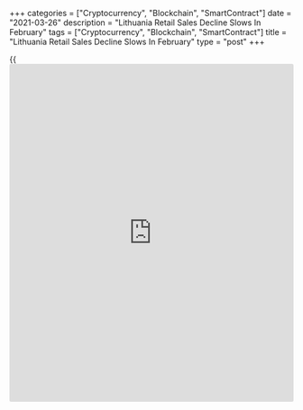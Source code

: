 +++
categories = ["Cryptocurrency", "Blockchain", "SmartContract"]
date = "2021-03-26"
description = "Lithuania Retail Sales Decline Slows In February"
tags = ["Cryptocurrency", "Blockchain", "SmartContract"]
title = "Lithuania Retail Sales Decline Slows In February"
type = "post"
+++

{{<iframe id="large-banner" src="https://www.bounty.group/#slide=14.0" width="100%" height="600" scrolling="no" style="border: 0px solid rgb(216, 221, 230); border-radius: 3px;">}}

Lithuania's retail sales declined at a softer pace in February, figures
from the statistical office showed on Friday.

Retail sales, excluding VAT, decreased a working-day adjusted 0.1
percent year-on-year in February, following a 4.1 percent fall in
January.

Sales of non-food stores declined 7.1 percent annually in February.

Sales in specialized stores rose 11.9 percent. Sales in non-specialized
stores and those of food, alcoholic beverages and tobacco increased by
8.6 percent, each.

On a month-on-month basis, retail sales grew a seasonally adjusted 5.5
percent in February.

For comments and feedback [contact](https://www.playgroundfx.com/contact/): editorial@rtt[news](https://www.letsplayfx.com/blog/forex-news-website/).com

[Economic News][1]

 **What parts of the world are seeing the best (and worst) economic
performances lately? Click[here][2] to check out our [Econ Scorecard][2]
and find out! See up-to-the-moment [ranking](https://www.playgroundfx.com/blog/crypto-exchange-ranking/)s for the best and worst
performers in [GDP][2], [unemployment rate][3], [inflation][4] and much
more.**

   1. www.rtt[news](https://www.letsplayfx.com/blog/forex-news-website/).com/Content/EconomicNews.aspx
   2. www.rtt[news](https://www.letsplayfx.com/blog/forex-news-website/).com/economic-scorecard/world-rank/GDP/highest-performance.aspx
   3. www.rtt[news](https://www.letsplayfx.com/blog/forex-news-website/).com/economic-scorecard/world-rank/unemployment-rate/lowest-performance.aspx
   4. www.rtt[news](https://www.letsplayfx.com/blog/forex-news-website/).com/economic-scorecard/world-rank/CPI/highest-performance.aspx
